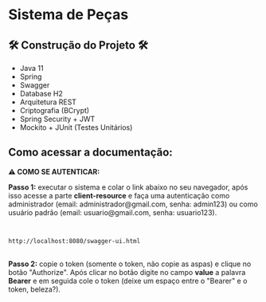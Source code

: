 <h1>Sistema de Peças</h1>
<h2>🛠️ Construção do Projeto 🛠️</h2>
  <ul>
    <li>Java 11</li>
    <li>Spring</li>
    <li>Swagger</li>
    <li>Database H2</li>
    <li>Arquitetura REST</li>
    <li>Criptografia (BCrypt)</li>
    <li>Spring Security + JWT</li>
    <li>Mockito + JUnit (Testes Unitários)</li>
  </ul>
    
<h2>Como acessar a documentação:</h2>
<p><strong>⚠️ COMO SE AUTENTICAR:</strong></p>
<p><strong>Passo 1:</strong> executar o sistema e colar o link abaixo no seu navegador, após isso acesse a parte <strong>client-resource</strong> 
e faça uma autenticação como administrador (email: administrador@gmail.com, senha: admin123) ou como usuário padrão 
(email: usuario@gmail.com, senha: usuario123).</p>
<!--<br>&nbsp; &nbsp; &nbsp; ➤ Categoria (GET, PUT, POST, DELETE)
<br>&nbsp; &nbsp; &nbsp; ➤ Cliente (GET, PUT, DELETE)
<br>&nbsp; &nbsp; &nbsp; ➤ Produtos (PUT, POST, DELE)</p>-->
<pre>
<code> 
                                            http://localhost:8080/swagger-ui.html
</code>
</pre>
<p><strong>Passo 2:</strong> copie o token (somente o token, não copie as aspas) e clique no botão "Authorize". Após clicar no botão digite no campo 
<strong>value</strong> a palavra <strong>Bearer</strong> e em seguida cole o token (deixe um espaço entre o "Bearer" e o token, beleza?).
